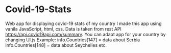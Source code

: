 # Covid-19-Stats
Web app for displaying covid-19 stats of my country
I made this app using vanila JavaScript, html, css. Data is taken from rest API https://api.covid19api.com/summary. 
You can adapt app for your country by changing UI.js
Example:
info.Countries[147] = data about Serbia 
info.Countries[148] = data about Seychelles etc.
